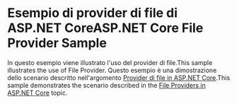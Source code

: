 # <a name="aspnet-core-file-provider-sample"></a><span data-ttu-id="0f77b-101">Esempio di provider di file di ASP.NET Core</span><span class="sxs-lookup"><span data-stu-id="0f77b-101">ASP.NET Core File Provider Sample</span></span>

<span data-ttu-id="0f77b-102">In questo esempio viene illustrato l'uso del provider di file.</span><span class="sxs-lookup"><span data-stu-id="0f77b-102">This sample illustrates the use of File Provider.</span></span> <span data-ttu-id="0f77b-103">Questo esempio è una dimostrazione dello scenario descritto nell'argomento [Provider di file in ASP.NET Core](https://docs.microsoft.com/aspnet/core/fundamentals/file-providers).</span><span class="sxs-lookup"><span data-stu-id="0f77b-103">This sample demonstrates the scenario described in the [File Providers in ASP.NET Core](https://docs.microsoft.com/aspnet/core/fundamentals/file-providers) topic.</span></span>
